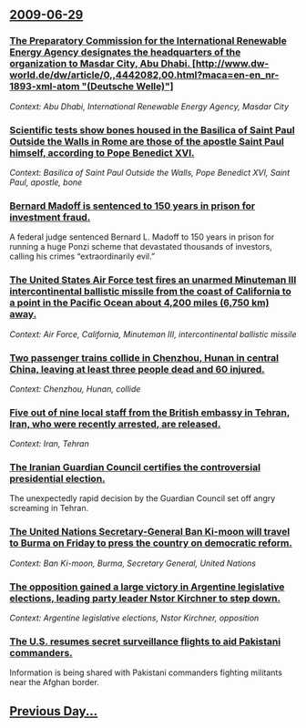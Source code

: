 ## [2009-06-29](/news/2009/06/29/index.md)

### [ The Preparatory Commission for the International Renewable Energy Agency designates the headquarters of the organization to Masdar City, Abu Dhabi. [http://www.dw-world.de/dw/article/0,,4442082,00.html?maca=en-en_nr-1893-xml-atom "(Deutsche Welle)"]](/news/2009/06/29/the-preparatory-commission-for-the-international-renewable-energy-agency-designates-the-headquarters-of-the-organization-to-masdar-city-ab.md)
_Context: Abu Dhabi, International Renewable Energy Agency, Masdar City_

### [ Scientific tests show bones housed in the Basilica of Saint Paul Outside the Walls in Rome are those of the apostle Saint Paul himself, according to Pope Benedict XVI. ](/news/2009/06/29/scientific-tests-show-bones-housed-in-the-basilica-of-saint-paul-outside-the-walls-in-rome-are-those-of-the-apostle-saint-paul-himself-acc.md)
_Context: Basilica of Saint Paul Outside the Walls, Pope Benedict XVI, Saint Paul, apostle, bone_

### [ Bernard Madoff is sentenced to 150 years in prison for investment fraud. ](/news/2009/06/29/bernard-madoff-is-sentenced-to-150-years-in-prison-for-investment-fraud.md)
A federal judge sentenced Bernard L. Madoff to 150 years in prison for running a huge Ponzi scheme that devastated thousands of investors, calling his crimes “extraordinarily evil.”

### [ The United States Air Force test fires an unarmed Minuteman III intercontinental ballistic missile from the coast of California to a point in the Pacific Ocean about 4,200 miles (6,750 km) away. ](/news/2009/06/29/the-united-states-air-force-test-fires-an-unarmed-minuteman-iii-intercontinental-ballistic-missile-from-the-coast-of-california-to-a-point.md)
_Context: Air Force, California, Minuteman III, intercontinental ballistic missile_

### [ Two passenger trains collide in Chenzhou, Hunan in central China, leaving at least three people dead and 60 injured. ](/news/2009/06/29/two-passenger-trains-collide-in-chenzhou-hunan-in-central-china-leaving-at-least-three-people-dead-and-60-injured.md)
_Context: Chenzhou, Hunan, collide_

### [ Five out of nine local staff from the British embassy in Tehran, Iran, who were recently arrested, are released. ](/news/2009/06/29/five-out-of-nine-local-staff-from-the-british-embassy-in-tehran-iran-who-were-recently-arrested-are-released.md)
_Context: Iran, Tehran_

### [ The Iranian Guardian Council certifies the controversial presidential election. ](/news/2009/06/29/the-iranian-guardian-council-certifies-the-controversial-presidential-election.md)
The unexpectedly rapid decision by the Guardian Council set off angry screaming in Tehran.

### [ The United Nations Secretary-General Ban Ki-moon will travel to Burma on Friday to press the country on democratic reform. ](/news/2009/06/29/the-united-nations-secretary-general-ban-ki-moon-will-travel-to-burma-on-friday-to-press-the-country-on-democratic-reform.md)
_Context: Ban Ki-moon, Burma, Secretary General, United Nations_

### [ The opposition gained a large victory in Argentine legislative elections, leading party leader Nstor Kirchner to step down. ](/news/2009/06/29/the-opposition-gained-a-large-victory-in-argentine-legislative-elections-leading-party-leader-nestor-kirchner-to-step-down.md)
_Context: Argentine legislative elections, Nstor Kirchner, opposition_

### [ The U.S. resumes secret surveillance flights to aid Pakistani commanders. ](/news/2009/06/29/the-u-s-resumes-secret-surveillance-flights-to-aid-pakistani-commanders.md)
Information is being shared with Pakistani commanders fighting militants near the Afghan border.

## [Previous Day...](/news/2009/06/28/index.md)

